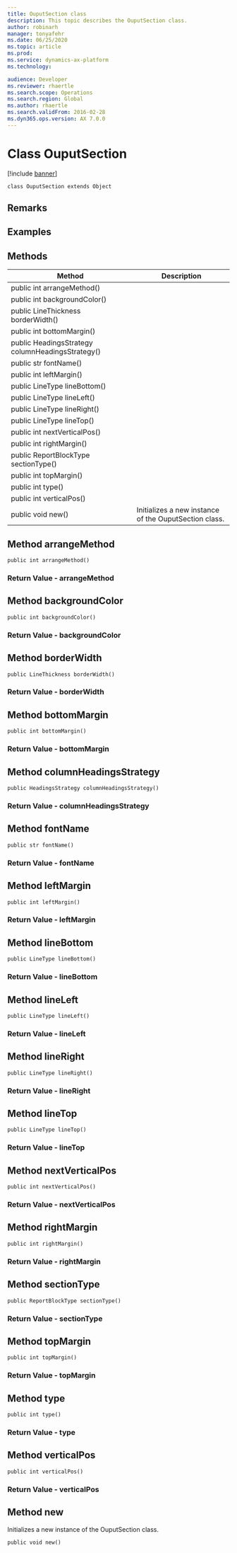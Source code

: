 ```yaml
---
title: OuputSection class
description: This topic describes the OuputSection class.
author: robinarh
manager: tonyafehr
ms.date: 06/25/2020
ms.topic: article
ms.prod: 
ms.service: dynamics-ax-platform
ms.technology: 

audience: Developer
ms.reviewer: rhaertle
ms.search.scope: Operations
ms.search.region: Global
ms.author: rhaertle
ms.search.validFrom: 2016-02-28
ms.dyn365.ops.version: AX 7.0.0
---
```


# Class OuputSection

[!include [banner](../../includes/banner.md)]

```xpp
class OuputSection extends Object
```

## Remarks

## Examples

## Methods

| Method                                           | Description                                           |
|--------------------------------------------------|-------------------------------------------------------|
| public int arrangeMethod()                       |                                                       |
| public int backgroundColor()                     |                                                       |
| public LineThickness borderWidth()               |                                                       |
| public int bottomMargin()                        |                                                       |
| public HeadingsStrategy columnHeadingsStrategy() |                                                       |
| public str fontName()                            |                                                       |
| public int leftMargin()                          |                                                       |
| public LineType lineBottom()                     |                                                       |
| public LineType lineLeft()                       |                                                       |
| public LineType lineRight()                      |                                                       |
| public LineType lineTop()                        |                                                       |
| public int nextVerticalPos()                     |                                                       |
| public int rightMargin()                         |                                                       |
| public ReportBlockType sectionType()             |                                                       |
| public int topMargin()                           |                                                       |
| public int type()                                |                                                       |
| public int verticalPos()                         |                                                       |
| public void new()                                | Initializes a new instance of the OuputSection class. |

## Method arrangeMethod

```xpp
public int arrangeMethod()
```

### Return Value - arrangeMethod

## Method backgroundColor

```xpp
public int backgroundColor()
```

### Return Value - backgroundColor

## Method borderWidth

```xpp
public LineThickness borderWidth()
```

### Return Value - borderWidth

## Method bottomMargin

```xpp
public int bottomMargin()
```

### Return Value - bottomMargin

## Method columnHeadingsStrategy

```xpp
public HeadingsStrategy columnHeadingsStrategy()
```

### Return Value - columnHeadingsStrategy

## Method fontName

```xpp
public str fontName()
```

### Return Value - fontName

## Method leftMargin

```xpp
public int leftMargin()
```

### Return Value - leftMargin

## Method lineBottom

```xpp
public LineType lineBottom()
```

### Return Value - lineBottom

## Method lineLeft

```xpp
public LineType lineLeft()
```

### Return Value - lineLeft

## Method lineRight

```xpp
public LineType lineRight()
```

### Return Value - lineRight

## Method lineTop

```xpp
public LineType lineTop()
```

### Return Value - lineTop

## Method nextVerticalPos

```xpp
public int nextVerticalPos()
```

### Return Value - nextVerticalPos

## Method rightMargin

```xpp
public int rightMargin()
```

### Return Value - rightMargin

## Method sectionType

```xpp
public ReportBlockType sectionType()
```

### Return Value - sectionType

## Method topMargin

```xpp
public int topMargin()
```

### Return Value - topMargin

## Method type

```xpp
public int type()
```

### Return Value - type

## Method verticalPos

```xpp
public int verticalPos()
```

### Return Value - verticalPos

## Method new

Initializes a new instance of the OuputSection class.

```xpp
public void new()
```

